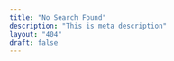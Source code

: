 ```yaml
---
title: "No Search Found"
description: "This is meta description"
layout: "404"
draft: false
---
```

